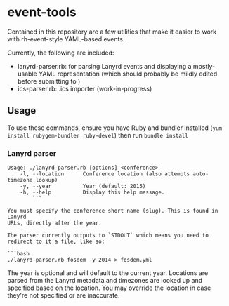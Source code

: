 # event-tools

Contained in this repository are a few utilities that make it easier to work
with rh-event-style YAML-based events.

Currently, the following are included:

* lanyrd-parser.rb: for parsing Lanyrd events and displaying a mostly-usable
  YAML representation (which should probably be mildly edited before
  submitting to )
* ics-parser.rb: .ics importer (work-in-progress)

## Usage

To use these commands, ensure you have Ruby and bundler installed
(`yum install rubygem-bundler ruby-devel`) then run `bundle install`


### Lanyrd parser

```
Usage: ./lanyrd-parser.rb [options] <conference>
    -l, --location      Conference location (also attempts auto-timezone lookup)
    -y, --year          Year (default: 2015)
    -h, --help          Display this help message.
        ```

You must specify the conference short name (slug). This is found in Lanyrd
URLs, directly after the year.

The parser currently outputs to `STDOUT` which means you need to redirect to it a file, like so:

```bash
./lanyrd-parser.rb fosdem -y 2014 > fosdem.yml
```

The year is optional and will default to the current year. Locations are parsed
from the Lanyrd metadata and timezones are looked up and specified based on the
location. You may override the location in case they're not specified or are
inaccurate.
